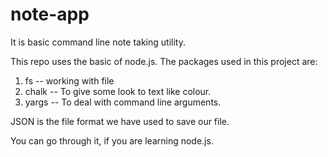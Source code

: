 # note-app
It is basic command line  note taking utility.

This repo uses the basic of node.js.
The packages used in this project are:
1. fs  --  working with file
2. chalk -- To give some look to text like colour.
3. yargs -- To deal with command line arguments.

JSON is the file format we have used to save our file.


You can go through it, if you are learning node.js.
